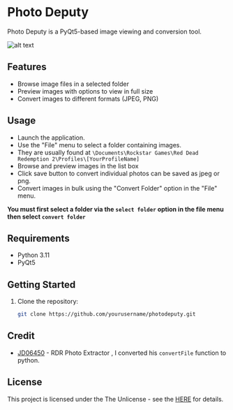 # Photo Deputy

Photo Deputy is a PyQt5-based image viewing and conversion tool.

![alt text](https://i.imgur.com/3gO8Rje.png)

## Features

- Browse image files in a selected folder
- Preview images with options to view in full size
- Convert images to different formats (JPEG, PNG)

## Usage

- Launch the application.
- Use the "File" menu to select a folder containing images.
- They are usually found at `\Documents\Rockstar Games\Red Dead Redemption 2\Profiles\[YourProfileName]`
- Browse and preview images in the list box
- Click save button to convert individual photos can be saved as jpeg or png.
- Convert images in bulk using the "Convert Folder" option in the "File" menu.

**You must first select a folder via the `select folder` option in the file menu then select `convert folder`**

## Requirements 

- Python 3.11
- PyQt5
  
## Getting Started

1. Clone the repository:

   ```bash
   git clone https://github.com/yourusername/photodeputy.git

## Credit

- [JD06450](https://github.com/JD06450/RDR2-Photo-Extractor) - RDR Photo Extractor , I converted his `convertFile` function to python.
   

## License

This project is licensed under the The Unlicense - see the [HERE](https://choosealicense.com/licenses/unlicense/)  for details.
